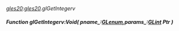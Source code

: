 _[gles20](../../modules/gles20/gles20-module.md):[gles20](../../modules/gles20/gles20-module.md).glGetIntegerv_
##### Function glGetIntegerv:Void( pname_:[GLenum](../../modules/gles20/gles20-glenum.md),params_:[GLint](../../modules/gles20/gles20-glint.md) Ptr )
